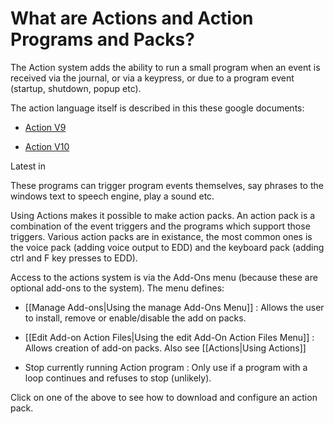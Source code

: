 # What are Actions and Action Programs and Packs?

The Action system adds the ability to run a small program when an event is received via the journal, or via a keypress, or due to a program event (startup, shutdown, popup etc).

The action language itself is described in this these google documents:

* [Action V9](https://docs.google.com/document/d/1ZrDGc_E8IblmWpAfAqbUSHlqJe0JneqHgJsr50wDW3U/edit?usp=sharing) 

* [Action V10](https://docs.google.com/document/d/1TiSEWYR17c7E31K8f5VvDaDoqNLyYXXqixhG2LuyHqo/edit?usp=sharing) 

Latest in 

These programs can trigger program events themselves, say phrases to the windows text to speech engine, play a sound etc.

Using Actions makes it possible to make action packs. An action pack is a combination of the event triggers and the programs which support those triggers.  Various action packs are in existance, the most common ones is the voice pack (adding voice output to EDD) and the keyboard pack (adding ctrl and F key presses to EDD).

Access to the actions system is via the Add-Ons menu (because these are optional add-ons to the system).  The menu defines:

* [[Manage Add-ons|Using the manage Add-Ons Menu]] : Allows the user to install, remove or enable/disable the add on packs.

* [[Edit Add-on Action Files|Using the edit Add-On Action Files Menu]] : Allows creation of add-on packs.  Also see [[Actions|Using Actions]]

* Stop currently running Action program : Only use if a program with a loop continues and refuses to stop (unlikely).

Click on one of the above to see how to download and configure an action pack.


